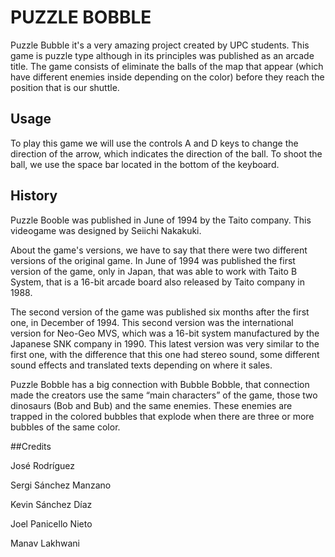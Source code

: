 # PUZZLE BOBBLE

Puzzle Bubble it's a very amazing project created by UPC students. This game is puzzle type although in its principles was published as an arcade title. The game consists of eliminate the balls of the map that appear (which have different enemies inside depending on the color) before they reach the position that is our shuttle.

## Usage

To play this game we will use the controls A and D keys to change the direction of the arrow, which indicates the direction of the ball. To shoot the ball, we use the space bar located in the bottom of the keyboard.

## History

Puzzle Booble was published in June of 1994 by the Taito company. This videogame was designed by Seiichi Nakakuki.

About the game's versions, we have to say that there were two different versions of the original game. In June of 1994 was published the first version of the game, only in Japan, that was able to work with Taito B System, that is a 16-bit arcade board also released by Taito company in 1988.

The second version of the game was published six months after the first one, in December of 1994. This second version was the international version for Neo-Geo MVS, which was a 16-bit system manufactured by the Japanese SNK company in 1990. This latest version was very similar to the first one, with the difference that this one had stereo sound, some different sound effects and translated texts depending on where it sales.

Puzzle Bobble has a big connection with Bubble Bobble, that connection made the creators use the same “main characters” of the game, those two dinosaurs (Bob and Bub) and the same enemies. These enemies are trapped in the colored bubbles that explode when there are three or more bubbles of the same color.

##Credits

José Rodríguez





Sergi Sánchez Manzano





Kevin Sánchez Díaz





Joel Panicello Nieto





Manav Lakhwani
